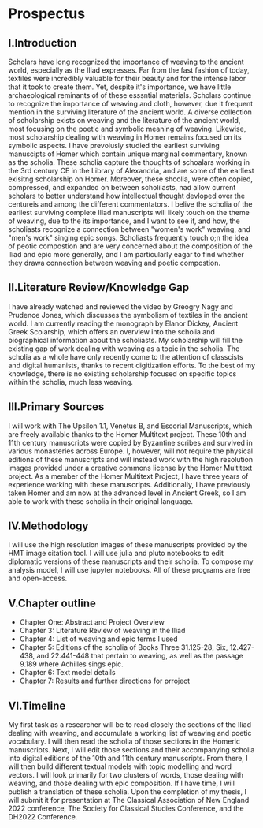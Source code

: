 # Prospectus
## I.Introduction
Scholars have long recognized the importance of weaving to the ancient world, especially as the Iliad expresses. Far from the fast fashion of today, textiles were incredibly valuable for their beauty and for the intense labor that it took to create them. Yet, despite it's importance, we have little archaeological reminants of of these esssntial materials. Scholars continue to recognize the importance of weaving and cloth, however, due it frequent mention in the surviving literature of the ancient world. A diverse collection of scholarship exists on weaving and the literature of the ancient world, most focusing on the poetic and symbolic meaning of weaving. Likewise, most scholarship dealing with weaving in Homer remains focused on its symbolic aspects. I have prevoiusly studied the earliest surviving manuscipts of Homer which contain unique marginal commentary, known as the scholia. These scholia capture the thoughts of schoalars working in the 3rd century CE in the Library of Alexandria, and are some of the earliest exisitng scholarship on Homer. Moreover, these shcolia, were often copied, compressed, and expanded on between scholilasts, nad allow current scholars to better understand how intellectual thought devloped over the centureis and among the different commentators. 
I belive the scholia of the earliest surviving complete Iliad manuscripts will likely touch on the theme of weaving, due to the its importance, and I want to see if, and how, the scholiasts recognize a connection between "women's work" weaving, and "men's work" singing epic songs. Scholiasts frequently touch o;n the idea of peotic compostion and are very concerned about the composition of the Iliad and epic more generally, and I am particularly eagar to find whether they drawa connection between weaving and poetic compostion.
## II.Literature Review/Knowledge Gap
I have already watched and reviewed the video by Greogry Nagy and Prudence Jones, which discusses the symbolism of textiles in the ancient world.
I am currently reading the monograph by Elanor Dickey, Ancient Greek Scolarship, which offers an overview into the scholia and biographical information about the scholiasts.
My scholarship will fill the existing gap of work dealing with weaving as a topic in the scholia. The scholia as a whole have only recently come to the attention of classcists and digital humanists, thanks to recent digitization efforts. To the best of my knowledge, there is no existing scholarship focused on specific topics within the scholia, much less weaving.
## III.Primary Sources
I will work with The Upsilon 1.1, Venetus B, and Escorial Manuscripts, which are freely available thanks to the Homer Multitext project. These 10th and 11th century manuscripts were copied by Byzantine scribes and survived in various monasteries across Europe. I, however, will not require the physical editions of these manuscripts and will instead work with the high resolution images provided under a creative commons license by the Homer Multitext project. As a member of the Homer Multitext Project, I have three years of experience working with these manuscripts. Additionally, I have previously taken Homer and am now at the advanced level in Ancient Greek, so I am able to work with these scholia in their original language.
## IV.Methodology
I will use the high resolution images of these manuscripts provided by the HMT image citation tool. I will use julia and pluto notebooks to edit diplomatic versions of these manuscripts and their scholia. To compose my analysis model, I will use jupyter notebooks. All of these programs are free and open-access.
## V.Chapter outline
* Chapter One: Abstract and Project Overview
* Chapter 3: Literature Review of weaving in the Iliad
* Chapter 4: List of weaving and epic terms I used
* Chapter 5: Editions of the scholia of Books Three 31.125-28, Six, 12.427-438, and 22.441-448 that pertain to weaving, as well as the passage 9.189 where Achilles sings epic.
* Chapter 6: Text model details
* Chapter 7: Results and further directions for prroject
## VI.Timeline
My first task as a researcher will be to read closely the sections of the Iliad dealing with weaving, and accumulate a working list of weaving and poetic vocabulary. I will then read the scholia of those sections in the Homeric manuscripts.
Next, I will edit those sections and their accompanying scholia into digital editions of the 10th and 11th century manuscripts. From there, I will then build different textual models with topic modelling and word vectors.
I will look primarily for two clusters of words, those dealing with weaving, and those dealing with epic composition.
If I have time, I will publish a translation of these scholia. 
Upon the completion of my thesis, I will submit it for presentation at The Classical Association of New England 2022 conference, The Society for Classical Studies Conference, and the DH2022 Conference.

